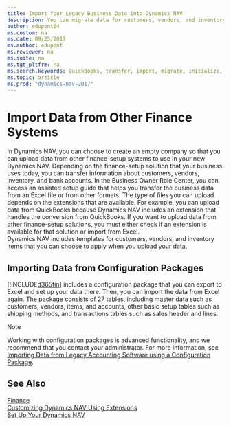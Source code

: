 ```yaml
---
title: Import Your Legacy Business Data into Dynamics NAV
description: You can migrate data for customers, vendors, and inventory, for example, from Excel, QuickBooks, or Dynamics GP, into Dynamics NAV.
author: edupont04
ms.custom: na
ms.date: 09/25/2017
ms.author: edupont
ms.reviewer: na
ms.suite: na
ms.tgt_pltfrm: na
ms.search.keywords: QuickBooks, transfer, import, migrate, initialize, implement
ms.topic: article
ms.prod: "dynamics-nav-2017"
---
```


# Import Data from Other Finance Systems
In Dynamics NAV, you can choose to create an empty company so that you can upload data from other finance-setup systems to use in your new Dynamics NAV. Depending on the finance-setup solution that your business uses today, you can transfer information about customers, vendors, inventory, and bank accounts.
In the Business Owner Role Center, you can access an assisted setup guide that helps you transfer the business data from an Excel file or from other formats. The type of files you can upload depends on the extensions that are available. For example, you can upload data from QuickBooks because Dynamics NAV includes an extension that handles the conversion from QuickBooks. If you want to upload data from other finance-setup solutions, you must either check if an extension is available for that solution or import from Excel.  
Dynamics NAV includes templates for customers, vendors, and inventory items that you can choose to apply when you upload your data.  

## Importing Data from Configuration Packages
[!INCLUDE[d365fin](includes/d365fin_md.md)] includes a configuration package that you can export to Excel and set up your data there. Then, you can import the data from Excel again. The package consists of 27 tables, including master data such as customers, vendors, items, and accounts, other basic setup tables such as shipping methods, and transactions tables such as sales header and lines.  

> [!NOTE]  
>   Working with configuration packages is advanced functionality, and we recommend that you contact your administrator. For more information, see [Importing Data from Legacy Accounting Software using a Configuration Package](across-import-data-configuration-packages.md).

## See Also
[Finance](Finance.md)  
[Customizing Dynamics NAV Using Extensions](ui-extensions.md)   
[Set Up Your Dynamics NAV](setup.md)
